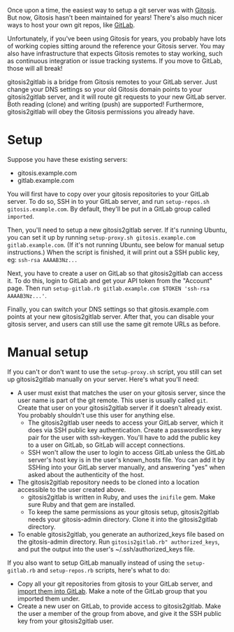 Once upon a time, the easiest way to setup a git server was with [Gitosis](http://git-scm.com/book/en/v1/Git-on-the-Server-Gitosis). But now, Gitosis hasn't been maintained for years! There's also much nicer ways to host  your own git repos, like [GitLab](https://about.gitlab.com/).

Unfortunately, if you've been using Gitosis for years, you probably have lots of working copies sitting around the reference your Gitosis server. You may also have infrastructure that expects Gitosis remotes to stay working, such as continuous integration or issue tracking systems. If you move to GitLab, those will all break!

gitosis2gitlab is a bridge from Gitosis remotes to your GitLab server. Just change your DNS settings so your old Gitosis domain points to your gitosis2gitlab server, and it will route git requests to your new GitLab server. Both reading (clone) and writing (push) are supported! Furthermore, gitosis2gitlab will obey the Gitosis permissions you already have.

Setup
=====

Suppose you have these existing servers:
* gitosis.example.com
* gitlab.example.com

You will first have to copy over your gitosis repositories to your GitLab server. To do so, SSH in to your GitLab server, and run ```setup-repos.sh gitosis.example.com```. By default, they'll be put in a GitLab group called ```imported```.

Then, you'll need to setup a new gitosis2gitlab server. If it's running Ubuntu, you can set it up by running ```setup-proxy.sh gitosis.example.com gitlab.example.com```. (If it's not running Ubuntu, see below for manual setup instructions.) When the script is finished, it will print out a SSH public key, eg: ```ssh-rsa AAAAB3Nz...```

Next, you have to create a user on GitLab so that gitosis2gitlab can access it. To do this, login to GitLab and get your API token from the "Account" page. Then run ```setup-gitlab.rb gitlab.example.com $TOKEN 'ssh-rsa AAAAB3Nz...'```.

Finally, you can switch your DNS settings so that gitosis.example.com points at your new gitosis2gitlab server. After that, you can disable your gitosis server, and users can still use the same git remote URLs as before.

Manual setup
============

If you can't or don't want to use the ```setup-proxy.sh``` script, you still can set up gitosis2gitlab manually on your server. Here's what you'll need:

* A user must exist that matches the user on your gitosis server, since the user name is part of the git remote. This user is usually called ```git```. Create that user on your gitosis2gitlab server if it doesn't already exist. You probably shouldn't use this user for anything else.
  * The gitosis2gitlab user needs to access your GitLab server, which it does via SSH public key authentication. Create a passwordless key pair for the user with ssh-keygen. You'll have to add the public key to a user on GitLab, so GitLab will accept connections.
  * SSH won't allow the user to login to access GitLab unless the GitLab server's host key is in the user's known_hosts file. You can add it by SSHing into your GitLab server manually, and answering "yes" when asked about the authenticity of the host.
* The gitosis2gitlab repository needs to be cloned into a location accessible to the user created above.
  * gitosis2gitlab is written in Ruby, and uses the ```inifile``` gem. Make sure Ruby and that gem are installed.
  * To keep the same permissions as your gitosis setup, gitosis2gitlab needs your gitosis-admin directory. Clone it into the gitosis2gitlab directory.
* To enable gitosis2gitlab, you generate an authorized_keys file based on the gitosis-admin directory. Run ```gitosis2gitlab.rb" authorized_keys```, and put the output into the user's ~/.ssh/authorized_keys file.

If you also want to setup GitLab manually instead of using the ```setup-gitlab.rb``` and ```setup-repos.rb``` scripts, here's what to do:

* Copy all your git repositories from gitosis to your GitLab server, and [import them into GitLab](https://gitlab.com/gitlab-org/gitlab-ce/blob/master/doc/raketasks/import.md). Make a note of the GitLab group that you imported them under.
* Create a new user on GitLab, to provide access to gitosis2gitlab. Make the user a member of the group from above, and give it the SSH public key from your gitosis2gitlab user.
